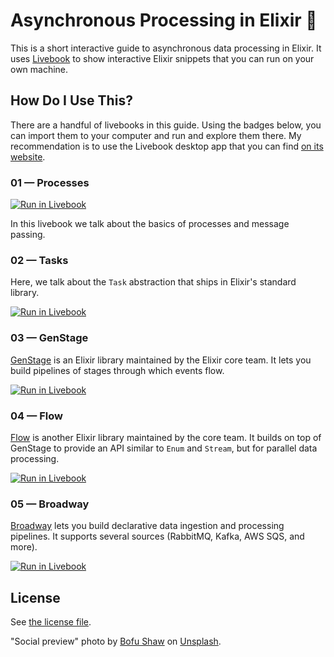 # Asynchronous Processing in Elixir 🏃

This is a short interactive guide to asynchronous data processing in Elixir. It
uses [Livebook][livebook] to show interactive Elixir snippets that you can run
on your own machine.

## How Do I Use This?

There are a handful of livebooks in this guide. Using the badges below, you can
import them to your computer and run and explore them there. My recommendation
is to use the Livebook desktop app that you can find [on its website][livebook].

### 01 — Processes

[![Run in Livebook](https://livebook.dev/badge/v1/blue.svg)](https://livebook.dev/run?url=https%3A%2F%2Fraw.githubusercontent.com%2Fwhatyouhide%2Fguide_async_processing_in_elixir%2Fmain%2F01-processes.livemd)

In this livebook we talk about the basics of processes and message passing.

### 02 — Tasks

Here, we talk about the `Task` abstraction that ships in Elixir's standard
library.

[![Run in Livebook](https://livebook.dev/badge/v1/blue.svg)](https://livebook.dev/run?url=https%3A%2F%2Fraw.githubusercontent.com%2Fwhatyouhide%2Fguide_async_processing_in_elixir%2Fmain%2F02-tasks.livemd)

### 03 — GenStage

[GenStage] is an Elixir library maintained by the Elixir core team. It lets you
build pipelines of stages through which events flow.

[![Run in Livebook](https://livebook.dev/badge/v1/blue.svg)](https://livebook.dev/run?url=https%3A%2F%2Fraw.githubusercontent.com%2Fwhatyouhide%2Fguide_async_processing_in_elixir%2Fmain%2F03-genstage.livemd)

### 04 — Flow

[Flow] is another Elixir library maintained by the core team. It builds on top
of GenStage to provide an API similar to `Enum` and `Stream`, but for parallel
data processing.

[![Run in Livebook](https://livebook.dev/badge/v1/blue.svg)](https://livebook.dev/run?url=https%3A%2F%2Fraw.githubusercontent.com%2Fwhatyouhide%2Fguide_async_processing_in_elixir%2Fmain%2F04-flow.livemd)

### 05 — Broadway

[Broadway] lets you build declarative data ingestion and processing pipelines.
It supports several sources (RabbitMQ, Kafka, AWS SQS, and more).

[![Run in Livebook](https://livebook.dev/badge/v1/blue.svg)](https://livebook.dev/run?url=https%3A%2F%2Fraw.githubusercontent.com%2Fwhatyouhide%2Fguide_async_processing_in_elixir%2Fmain%2F05-broadway.livemd)

## License

See [the license file](./LICENSE.txt).

"Social preview" photo by [Bofu Shaw](https://unsplash.com/@hikeshaw?utm_source=unsplash&utm_medium=referral&utm_content=creditCopyText) on [Unsplash](https://unsplash.com/s/photos/speed?utm_source=unsplash&utm_medium=referral&utm_content=creditCopyText).

[livebook]: https://livebook.dev
[GenStage]: https://github.com/elixir-lang/gen_stage
[Flow]: https://github.com/elixir-lang/flow
[Broadway]: https://elixir-broadway.org
